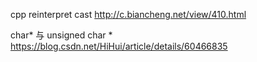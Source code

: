 cpp reinterpret cast
http://c.biancheng.net/view/410.html


char* 与 unsigned char *
https://blog.csdn.net/HiHui/article/details/60466835
